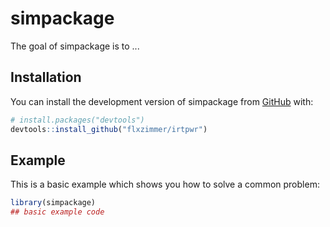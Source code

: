 
# simpackage

<!-- badges: start -->
<!-- badges: end -->

The goal of simpackage is to ...

## Installation

You can install the development version of simpackage from [GitHub](https://github.com/) with:

``` r
# install.packages("devtools")
devtools::install_github("flxzimmer/irtpwr")
```

## Example

This is a basic example which shows you how to solve a common problem:

``` r
library(simpackage)
## basic example code
```

